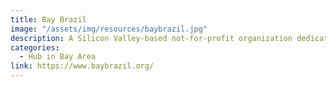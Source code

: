 ```yaml
---
title: Bay Brazil
image: "/assets/img/resources/baybrazil.jpg"
description: A Silicon Valley-based not-for-profit organization dedicated to bringing together the Brazilian-American ecosystem of professionals & businesses in the Bay Area.
categories:
  - Hub in Bay Area
link: https://www.baybrazil.org/
---
```

